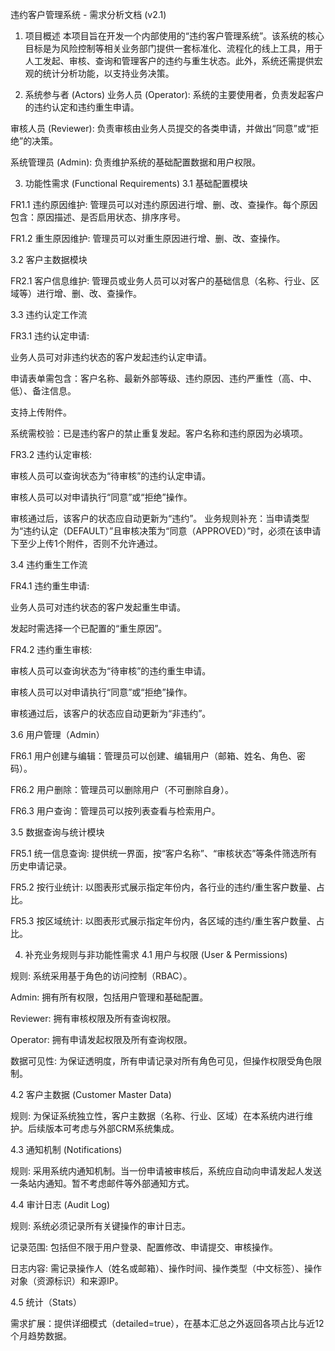违约客户管理系统 - 需求分析文档 (v2.1)
1. 项目概述
本项目旨在开发一个内部使用的“违约客户管理系统”。该系统的核心目标是为风险控制等相关业务部门提供一套标准化、流程化的线上工具，用于人工发起、审核、查询和管理客户的违约与重生状态。此外，系统还需提供宏观的统计分析功能，以支持业务决策。

2. 系统参与者 (Actors)
业务人员 (Operator): 系统的主要使用者，负责发起客户的违约认定和违约重生申请。

审核人员 (Reviewer): 负责审核由业务人员提交的各类申请，并做出“同意”或“拒绝”的决策。

系统管理员 (Admin): 负责维护系统的基础配置数据和用户权限。

3. 功能性需求 (Functional Requirements)
3.1 基础配置模块

FR1.1 违约原因维护: 管理员可以对违约原因进行增、删、改、查操作。每个原因包含：原因描述、是否启用状态、排序序号。

FR1.2 重生原因维护: 管理员可以对重生原因进行增、删、改、查操作。

3.2 客户主数据模块

FR2.1 客户信息维护: 管理员或业务人员可以对客户的基础信息（名称、行业、区域等）进行增、删、改、查操作。

3.3 违约认定工作流

FR3.1 违约认定申请:

业务人员可对非违约状态的客户发起违约认定申请。

申请表单需包含：客户名称、最新外部等级、违约原因、违约严重性（高、中、低）、备注信息。

支持上传附件。

系统需校验：已是违约客户的禁止重复发起。客户名称和违约原因为必填项。

FR3.2 违约认定审核:

审核人员可以查询状态为“待审核”的违约认定申请。

审核人员可以对申请执行“同意”或“拒绝”操作。

审核通过后，该客户的状态应自动更新为“违约”。
业务规则补充：当申请类型为“违约认定（DEFAULT）”且审核决策为“同意（APPROVED）”时，必须在该申请下至少上传1个附件，否则不允许通过。

3.4 违约重生工作流

FR4.1 违约重生申请:

业务人员可对违约状态的客户发起重生申请。

发起时需选择一个已配置的“重生原因”。

FR4.2 违约重生审核:

审核人员可以查询状态为“待审核”的违约重生申请。

审核人员可以对申请执行“同意”或“拒绝”操作。

审核通过后，该客户的状态应自动更新为“非违约”。

3.6 用户管理（Admin）

FR6.1 用户创建与编辑：管理员可以创建、编辑用户（邮箱、姓名、角色、密码）。

FR6.2 用户删除：管理员可以删除用户（不可删除自身）。

FR6.3 用户查询：管理员可以按列表查看与检索用户。

3.5 数据查询与统计模块

FR5.1 统一信息查询: 提供统一界面，按“客户名称”、“审核状态”等条件筛选所有历史申请记录。

FR5.2 按行业统计: 以图表形式展示指定年份内，各行业的违约/重生客户数量、占比。

FR5.3 按区域统计: 以图表形式展示指定年份内，各区域的违约/重生客户数量、占比。

4. 补充业务规则与非功能性需求
4.1 用户与权限 (User & Permissions)

规则: 系统采用基于角色的访问控制（RBAC）。

Admin: 拥有所有权限，包括用户管理和基础配置。

Reviewer: 拥有审核权限及所有查询权限。

Operator: 拥有申请发起权限及所有查询权限。

数据可见性: 为保证透明度，所有申请记录对所有角色可见，但操作权限受角色限制。

4.2 客户主数据 (Customer Master Data)

规则: 为保证系统独立性，客户主数据（名称、行业、区域）在本系统内进行维护。后续版本可考虑与外部CRM系统集成。

4.3 通知机制 (Notifications)

规则: 采用系统内通知机制。当一份申请被审核后，系统应自动向申请发起人发送一条站内通知。暂不考虑邮件等外部通知方式。

4.4 审计日志 (Audit Log)

规则: 系统必须记录所有关键操作的审计日志。

记录范围: 包括但不限于用户登录、配置修改、申请提交、审核操作。

日志内容: 需记录操作人（姓名或邮箱）、操作时间、操作类型（中文标签）、操作对象（资源标识）和来源IP。

4.5 统计（Stats）

需求扩展：提供详细模式（detailed=true），在基本汇总之外返回各项占比与近12个月趋势数据。